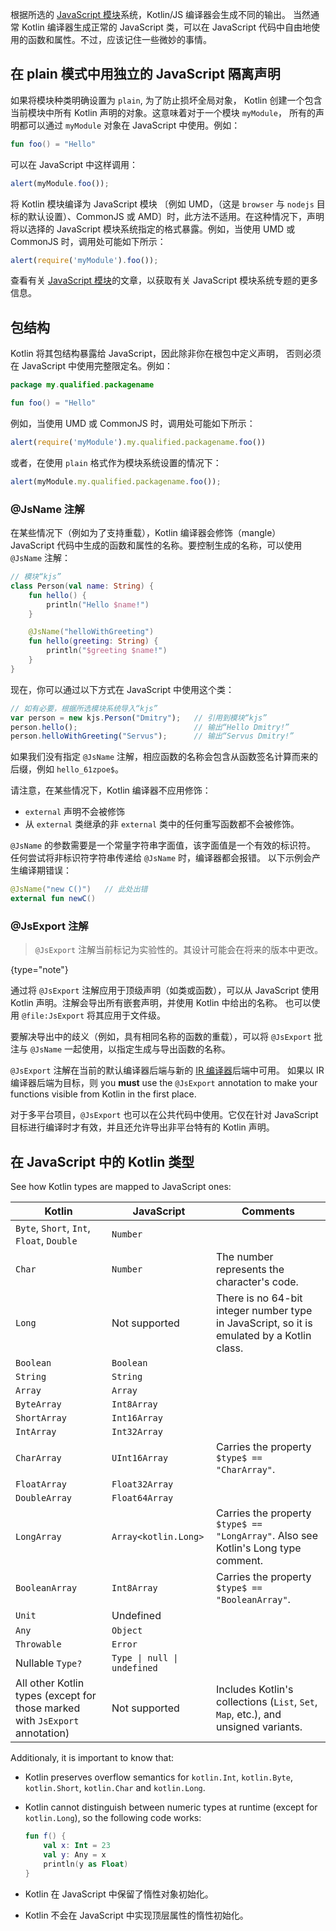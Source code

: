 [//]: # (title: 在 JavaScript 中使用 Kotlin 代码)

根据所选的 [JavaScript 模块](js-modules.md)系统，Kotlin/JS 编译器会生成不同的输出。
当然通常 Kotlin 编译器生成正常的 JavaScript 类，可以在 JavaScript 代码中自由地<!--
-->使用的函数和属性。不过，应该记住一些微妙的事情。

## 在 plain 模式中用独立的 JavaScript 隔离声明

如果将模块种类明确设置为 `plain`, 为了防止损坏全局对象，
Kotlin 创建一个包含当前模块中所有 Kotlin 声明的对象。这意味着对于一个模块 `myModule`，
所有的声明都可以通过 `myModule` 对象在 JavaScript 中使用。例如：

```kotlin
fun foo() = "Hello"
```

可以在 JavaScript 中这样调用：

```javascript
alert(myModule.foo());
```

将 Kotlin 模块编译为 JavaScript 模块 〔例如 UMD，（这是
`browser` 与 `nodejs` 目标的默认设置）、CommonJS 或 AMD〕时，此方法不适用。在这种情况下，声明将以选择的
JavaScript 模块系统指定的格式暴露。例如，当使用 UMD 或 CommonJS 时，调用处可能<!--
-->如下所示：

```javascript
alert(require('myModule').foo());
```

查看有关 [JavaScript 模块](js-modules.md)的文章，以获取有关 JavaScript 模块系统专题的更多信息。

## 包结构

Kotlin 将其包结构暴露给 JavaScript，因此除非你在根包中定义声明，
否则必须在 JavaScript 中使用完整限定名。例如：

```kotlin
package my.qualified.packagename

fun foo() = "Hello"
```

例如，当使用 UMD 或 CommonJS 时，调用处可能如下所示：

```javascript
alert(require('myModule').my.qualified.packagename.foo())
```

或者，在使用 `plain` 格式作为模块系统设置的情况下：

```javascript
alert(myModule.my.qualified.packagename.foo());
```

### @JsName 注解

在某些情况下（例如为了支持重载），Kotlin 编译器会修饰（mangle） JavaScript 代码中生成的函数和属性<!--
-->的名称。要控制生成的名称，可以使用 `@JsName` 注解：

```kotlin
// 模块“kjs”
class Person(val name: String) {
    fun hello() {
        println("Hello $name!")
    }

    @JsName("helloWithGreeting")
    fun hello(greeting: String) {
        println("$greeting $name!")
    }
}
```

现在，你可以通过以下方式在 JavaScript 中使用这个类：

```javascript
// 如有必要，根据所选模块系统导入“kjs”
var person = new kjs.Person("Dmitry");   // 引用到模块“kjs”
person.hello();                          // 输出“Hello Dmitry!”
person.helloWithGreeting("Servus");      // 输出“Servus Dmitry!”
```

如果我们没有指定 `@JsName` 注解，相应函数的名称会包含<!--
-->从函数签名计算而来的后缀，例如 `hello_61zpoe$`。

请注意，在某些情况下，Kotlin 编译器不应用修饰：
- `external` 声明不会被修饰
- 从 `external` 类继承的非 `external` 类中的任何重写函数都不会被修饰。

`@JsName` 的参数需要是一个常量字符串字面值，该字面值是一个有效的标识符。
任何尝试将非标识符字符串传递给 `@JsName` 时，编译器都会报错。
以下示例会产生编译期错误：

```kotlin
@JsName("new C()")   // 此处出错
external fun newC()
```

### @JsExport 注解

> `@JsExport` 注解当前标记为实验性的。其设计可能会在将来的版本中更改。
>
{type="note"}

通过将 `@JsExport` 注解应用于顶级声明（如类或函数），可以从 JavaScript 使用 Kotlin
声明。注解会导出所有嵌套声明，并使用 Kotlin 中给出的名称。
也可以使用 `@file:JsExport` 将其应用于文件级。

要解决导出中的歧义（例如，具有相同名称的函数的重载），可以将 `@JsExport`
批注与 `@JsName` 一起使用，以指定生成与导出函数的名称。

`@JsExport` 注解在当前的默认编译器后端与新的 [IR 编译器](js-ir-compiler.md)后端中可用。
如果以 IR 编译器后端为目标，则 you **must** use the `@JsExport` annotation to make your functions visible
from Kotlin in the first place.

对于多平台项目，`@JsExport` 也可以在公共代码中使用。它仅在针对
JavaScript 目标进行编译时才有效，并且还允许导出非平台特有的 Kotlin 声明。

## 在 JavaScript 中的 Kotlin 类型

See how Kotlin types are mapped to JavaScript ones:

| Kotlin                                                                      | JavaScript                  | Comments                                                                                   |
|-----------------------------------------------------------------------------|-----------------------------|--------------------------------------------------------------------------------------------|
| `Byte`, `Short`, `Int`, `Float`, `Double`                                   | `Number`                    |                                                                                            |
| `Char`                                                                      | `Number`                    | The number represents the character's code.                                                |
| `Long`                                                                      | Not supported               | There is no 64-bit integer number type in JavaScript, so it is emulated by a Kotlin class. |
| `Boolean`                                                                   | `Boolean`                   |                                                                                            |
| `String`                                                                    | `String`                    |                                                                                            |
| `Array`                                                                     | `Array`                     |                                                                                            |
| `ByteArray`                                                                 | `Int8Array`                 |                                                                                            |
| `ShortArray`                                                                | `Int16Array`                |                                                                                            |
| `IntArray`                                                                  | `Int32Array`                |                                                                                            |
| `CharArray`                                                                 | `UInt16Array`               | Carries the property `$type$ == "CharArray"`.                                               |
| `FloatArray`                                                                | `Float32Array`              |                                                                                            |
| `DoubleArray`                                                               | `Float64Array`              |                                                                                            |
| `LongArray`                                                                 | `Array<kotlin.Long>`        | Carries the property `$type$ == "LongArray"`. Also see Kotlin's Long type comment.         |
| `BooleanArray`                                                              | `Int8Array`                 | Carries the property `$type$ == "BooleanArray"`.                                            |
| `Unit`                                                                      | Undefined                   |                                                                                            |
| `Any`                                                                       | `Object`                    |                                                                                            |
| `Throwable`                                                                 | `Error`                     |                                                                                            |
| Nullable `Type?`                                                            | `Type \| null \| undefined` |                                                                                            |
| All other Kotlin types (except for those marked with `JsExport` annotation) | Not supported               | Includes Kotlin's collections (`List`, `Set`, `Map`, etc.), and unsigned variants.         |

Additionaly, it is important to know that:

* Kotlin preserves overflow semantics for `kotlin.Int`, `kotlin.Byte`, `kotlin.Short`, `kotlin.Char` and `kotlin.Long`.
* Kotlin cannot distinguish between numeric types at runtime (except for `kotlin.Long`), so the following code works:
  
  ```kotlin
  fun f() {
      val x: Int = 23
      val y: Any = x
      println(y as Float)
  }
  ```

* Kotlin 在 JavaScript 中保留了惰性对象初始化。
* Kotlin 不会在 JavaScript 中实现顶层属性的惰性初始化。
